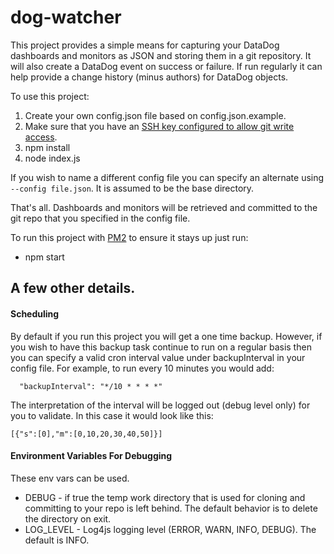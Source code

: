 dog-watcher
==============

This project provides a simple means for capturing your DataDog dashboards and monitors as JSON and
storing them in a git repository.  It will also create a DataDog event on success or failure.  If
run regularly it can help provide a change history (minus authors) for DataDog objects.

To use this project:

1. Create your own config.json file based on config.json.example.
1. Make sure that you have an [SSH key configured to allow git write access](https://help.github.com/articles/generating-ssh-keys/).
1. npm install
1. node index.js

If you wish to name a different config file you can specify an alternate using ```--config file.json```.  It is assumed to be the base directory.

That's all.  Dashboards and monitors will be retrieved and committed to the git repo that you
specified in the config file.

To run this project with [PM2](https://github.com/Unitech/PM2/blob/master/README.md) to ensure it stays up just run:
* npm start

A few other details.
--------------------

#### Scheduling

By default if you run this project you will get a one time backup.  However, if you wish to have
this backup task continue to run on a regular basis then you can specify a valid cron interval value
under backupInterval in your config file.  For example, to run every 10 minutes you would add:
```
  "backupInterval": "*/10 * * * *"
```

The interpretation of the interval will be logged out (debug level only) for you to validate.  In
this case it would look like this:
```
[{"s":[0],"m":[0,10,20,30,40,50]}]
```

#### Environment Variables For Debugging
These env vars can be used.

- DEBUG - if true the temp work directory that is used for cloning and committing to your repo is
left behind.  The default behavior is to delete the directory on exit.
- LOG_LEVEL - Log4js logging level (ERROR, WARN, INFO, DEBUG).  The default is INFO.
